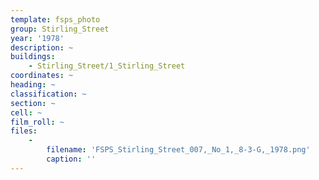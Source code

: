 ```yaml
---
template: fsps_photo
group: Stirling_Street
year: '1978'
description: ~
buildings:
    - Stirling_Street/1_Stirling_Street
coordinates: ~
heading: ~
classification: ~
section: ~
cell: ~
film_roll: ~
files:
    -
        filename: 'FSPS_Stirling_Street_007,_No_1,_8-3-G,_1978.png'
        caption: ''
---
```

